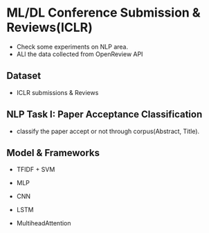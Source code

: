 # ML/DL Conference Submission & Reviews(ICLR)
* Check some experiments on NLP area.
* ALl the data collected from OpenReview API

## Dataset
* ICLR submissions & Reviews 

## NLP Task I: Paper Acceptance Classification
* classify the paper accept or not through corpus(Abstract, Title). 

## Model & Frameworks
* TFIDF + SVM

* MLP
* CNN
* LSTM
* MultiheadAttention
